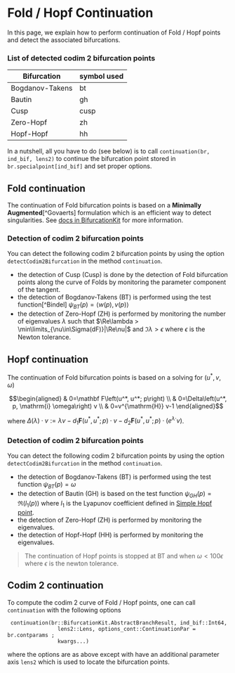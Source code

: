 # Fold / Hopf Continuation

In this page, we explain how to perform continuation of Fold / Hopf points and detect the associated bifurcations.

### List of detected codim 2 bifurcation points
|Bifurcation|symbol used|
|---|---|
| Bogdanov-Takens | bt |
| Bautin | gh |
| Cusp | cusp |
| Zero-Hopf | zh |
| Hopf-Hopf | hh |

In a nutshell, all you have to do (see below) is to call `continuation(br, ind_bif, lens2)` to continue the bifurcation point stored in `br.specialpoint[ind_bif]` and set proper options.

## Fold continuation

The continuation of Fold bifurcation points is based on a **Minimally Augmented**[^Govaerts] formulation which is an efficient way to detect singularities. See [docs in BifurcationKit](https://bifurcationkit.github.io/BifurcationKitDocs.jl/stable/codim2Continuation/) for more information.

### Detection of codim 2 bifurcation points

You can detect the following codim 2 bifurcation points by using the option `detectCodim2Bifurcation` in the method `continuation`.

- the detection of Cusp (Cusp) is done by the detection of Fold bifurcation points along the curve of Folds by monitoring the parameter component of the tangent.
- the detection of Bogdanov-Takens (BT) is performed using the test function[^Bindel] $\psi_{BT}(p) = \langle w(p),v(p)\rangle$
- the detection of Zero-Hopf (ZH) is performed by monitoring the number of eigenvalues $\lambda$ such that $\Re\lambda > \min\limits_{\nu\in\Sigma(dF)}|\Re\nu|$ and $\Im\lambda > \epsilon$ where $\epsilon$ is the Newton tolerance.

## Hopf continuation

The continuation of Fold bifurcation points is based on a solving for $(u^*, v, \omega)$

$$\begin{aligned}
& 0=\mathbf F\left(u^*, u^*; p\right) \\
& 0=\Delta\left(u^*, p, \mathrm{i} \omega\right) v \\
& 0=v^{\mathrm{H}} v-1
\end{aligned}$$

where $\Delta(\lambda)\cdot v := \lambda v - d_1\mathbf F(u^*,u^*; p)\cdot v-d_2\mathbf F(u^*, u^*; p)\cdot(e^{\lambda\cdot}v)$.

### Detection of codim 2 bifurcation points

You can detect the following codim 2 bifurcation points by using the option `detectCodim2Bifurcation` in the method `continuation`.

- the detection of Bogdanov-Takens (BT) is performed using the test function $\psi_{BT}(p) = 	\omega$
- the detection of Bautin (GH) is based on the test function $\psi_{GH}(p) = \Re(l_1(p))$ where $l_1$ is the Lyapunov coefficient defined in [Simple Hopf point](@ref).
- the detection of Zero-Hopf (ZH) is performed by monitoring the eigenvalues.
- the detection of Hopf-Hopf (HH) is performed by monitoring the eigenvalues.

> The continuation of Hopf points is stopped at BT and when $\omega<100\epsilon$ where $\epsilon$ is the newton tolerance.


## Codim 2 continuation

To compute the codim 2 curve of Fold / Hopf points, one can call `continuation` with the following options

```@docs
 continuation(br::BifurcationKit.AbstractBranchResult, ind_bif::Int64,
				lens2::Lens, options_cont::ContinuationPar = br.contparams ;
				kwargs...)
```

where the options are as above except with have an additional parameter axis `lens2` which is used to locate the bifurcation points.
